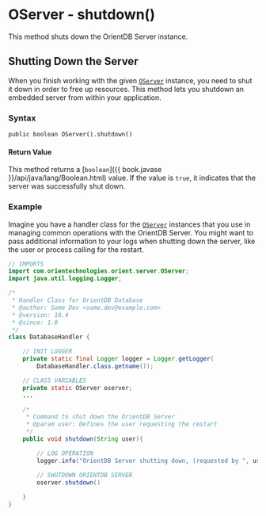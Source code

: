 
# OServer - shutdown()

This method shuts down the OrientDB Server instance.

## Shutting Down the Server

When you finish working with the given [`OServer`](../OServer.md) instance, you need to shut it down in order to free up resources.  This method lets you shutdown an embedded server from within your application.

### Syntax

```
public boolean OServer().shutdown()
```

#### Return Value

This method returns a [`boolean`]({{ book.javase }}/api/java/lang/Boolean.html) value. If the value is `true`, it indicates that the server was successfully shut down.


### Example

Imagine you have a handler class for the [`OServer`](../OServer.md) instances that you use in managing common operations with the OrientDB Server.  You might want to pass additional information to your logs when shutting down the server, like the user or process calling for the restart.


```java
// IMPORTS 
import com.orientechnologies.orient.server.OServer;
import java.util.logging.Logger;

/*
 * Handler Class for OrientDB Database 
 * @author: Some Dev <some.dev@example.com>
 * @version: 10.4
 * @since: 1.0
 */
class DatabaseHandler {

	// INIT LOGGER
	private static final Logger logger = Logger.getLogger(
		DatabaseHandler.class.getname());

	// CLASS VARIABLES
	private static OServer oserver;
	...

	/*
	 * Command to shut down the OrientDB Server
	 * @param user: Defines the user requesting the restart
	 */
	public void shutdown(String user){

		// LOG OPERATION
		logger.info("OrientDB Server shutting down, (requested by ", user, ")");

		// SHUTDOWN ORIENTDB SERVER
		oserver.shutdown()
	
	}
}
```



